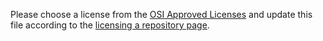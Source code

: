 Please choose a license from the [OSI Approved Licenses](https://opensource.org/licenses) and update this file according to the [licensing a repository page](https://docs.github.com/en/repositories/managing-your-repositorys-settings-and-features/customizing-your-repository/licensing-a-repository).